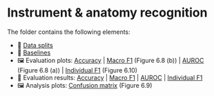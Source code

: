 # Instrument & anatomy recognition
The folder contains the following elements:
 * 📂 [Data splits](Splits)
 * 📜 [Baselines](clip2-ia-baselines.txt)
 * 🖼 Evaluation plots: [Accuracy](clip2-ia-evaluation-accuracy.pdf) | [Macro F1](clip2-ia-evaluation-f1score.pdf) (Figure 6.8 (b)) | [AUROC](clip2-ia-evaluation-rocauc.pdf) (Figure 6.8 (a)) | [Individual F1](clip2-ia-evaluation-individual-f1.pdf) (Figure 6.10)
 * 📜 Evaluation results: [Accuracy](clip2-ia-evaluation-accuracy.txt) | [Macro F1](clip2-ia-evaluation-f1score.txt) | [AUROC](clip2-ia-evaluation-rocauc.txt) | [Individual F1](clip2-ia-evaluation-individual-f1.txt)
 * 🖼 Analysis plots: [Confusion matrix](clip2-ia-confusion-matrix.pdf) (Figure 6.9)
